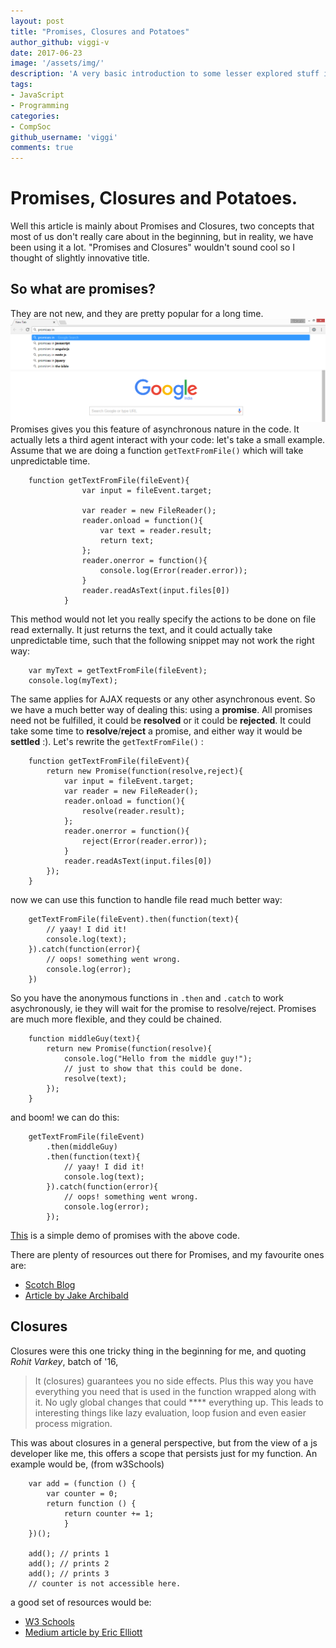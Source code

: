 ```yaml
---
layout: post
title: "Promises, Closures and Potatoes"
author_github: viggi-v
date: 2017-06-23
image: '/assets/img/'
description: 'A very basic introduction to some lesser explored stuff in javascript'
tags:
- JavaScript
- Programming
categories:
- CompSoc
github_username: 'viggi'
comments: true
---
```

# Promises, Closures and Potatoes.

Well this article is mainly about Promises and Closures, two concepts that
most of us don't really care about in the beginning, but in reality, we have been
using it a lot. "Promises and Closures" wouldn't sound cool so I thought of slightly innovative title.

## So what are promises?
They are not new, and they are pretty popular for a long time.
![image1](/blog/assets/img/promises-closures-and-potatoes/image1.png)
Promises gives you this feature of asynchronous nature in the code. It actually lets a third agent interact with your code: let's take a small example.
Assume that we are doing a function `getTextFromFile()` which will take unpredictable time.
```
    function getTextFromFile(fileEvent){
                var input = fileEvent.target;

                var reader = new FileReader();
                reader.onload = function(){
                    var text = reader.result;
                    return text;
                };
                reader.onerror = function(){
                    console.log(Error(reader.error));
                }
                reader.readAsText(input.files[0])
            }
```
This method would not let you really specify the actions to be done on file read externally. It just returns the text, and it could actually take unpredictable time,
such that the following snippet may not work the right way:
```
    var myText = getTextFromFile(fileEvent);
    console.log(myText);
```
The same applies for AJAX requests or any other asynchronous event.
So we have a much better way of dealing this: using a **promise**.
All promises need not be fulfilled, it could be **resolved** or it could be **rejected**.
It could take some time to **resolve**/**reject** a promise, and either way it would be **settled** :).
Let's rewrite the `getTextFromFile()` :
```
    function getTextFromFile(fileEvent){
        return new Promise(function(resolve,reject){
            var input = fileEvent.target;
            var reader = new FileReader();
            reader.onload = function(){
                resolve(reader.result);
            };
            reader.onerror = function(){
                reject(Error(reader.error));
            }
            reader.readAsText(input.files[0])
        });
    }
```
now we can use this function to handle file read much better way:
```
    getTextFromFile(fileEvent).then(function(text){
        // yaay! I did it!
        console.log(text);
    }).catch(function(error){
        // oops! something went wrong.
        console.log(error);
    })
```
So you have the anonymous functions in `.then` and `.catch` to work asychronously, ie they will wait for the promise to resolve/reject.
Promises are much more flexible, and they could be chained.
```
    function middleGuy(text){
        return new Promise(function(resolve){
            console.log("Hello from the middle guy!");
            // just to show that this could be done.
            resolve(text);
        });
    }
```
 and boom! we can do this:
```
    getTextFromFile(fileEvent)
        .then(middleGuy)
        .then(function(text){
            // yaay! I did it!
            console.log(text);
        }).catch(function(error){
            // oops! something went wrong.
            console.log(error);
        });
```
[This](https://gist.github.com/viggi-v/cf996ad839a7b9525dc0e1ea89d45346) is a simple demo of promises with the above code.



There are plenty of resources out there for Promises,
and my favourite ones are:
* [Scotch Blog](https://scotch.io/tutorials/javascript-promises-for-dummies)
* [Article by Jake Archibald](https://developers.google.com/web/fundamentals/getting-started/primers/promises)

## Closures

Closures were this one tricky thing in the beginning for me, and quoting *Rohit Varkey*, batch of '16,
> It (closures) guarantees you no side effects. Plus this way you have everything you need that is used in the function wrapped along with it. No ugly global changes that could **** everything up. This leads to interesting things like lazy evaluation, loop fusion and even easier process migration.

This was about closures in a general perspective, but from the view of a js developer like me, this offers a scope that persists just for my function.
An example would be, (from w3Schools)
```
    var add = (function () {
        var counter = 0;
        return function () {
            return counter += 1;
            }
    })();

    add(); // prints 1
    add(); // prints 2
    add(); // prints 3
    // counter is not accessible here.
```

a good set of resources would be:
* [W3 Schools](https://www.w3schools.com/js/js_function_closures.asp)
* [Medium article by Eric Elliott](https://medium.com/javascript-scene/master-the-javascript-interview-what-is-a-closure-b2f0d2152b36)
